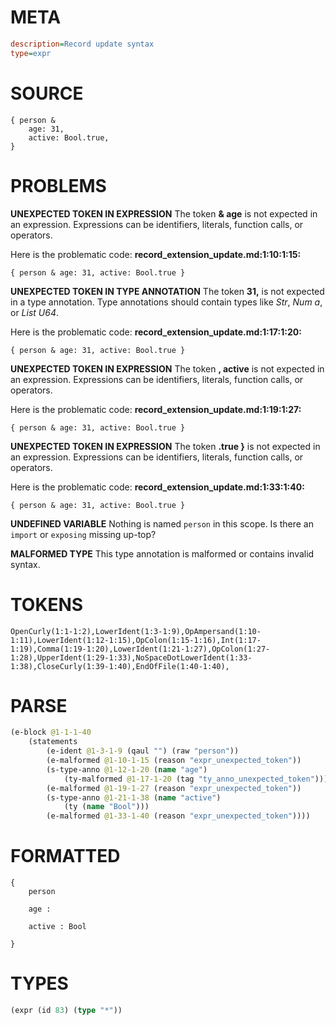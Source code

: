 # META
~~~ini
description=Record update syntax
type=expr
~~~
# SOURCE
~~~roc
{ person &
    age: 31,
    active: Bool.true,
}
~~~
# PROBLEMS
**UNEXPECTED TOKEN IN EXPRESSION**
The token **& age** is not expected in an expression.
Expressions can be identifiers, literals, function calls, or operators.

Here is the problematic code:
**record_extension_update.md:1:10:1:15:**
```roc
{ person & age: 31, active: Bool.true }
```


**UNEXPECTED TOKEN IN TYPE ANNOTATION**
The token **31,** is not expected in a type annotation.
Type annotations should contain types like _Str_, _Num a_, or _List U64_.

Here is the problematic code:
**record_extension_update.md:1:17:1:20:**
```roc
{ person & age: 31, active: Bool.true }
```


**UNEXPECTED TOKEN IN EXPRESSION**
The token **, active** is not expected in an expression.
Expressions can be identifiers, literals, function calls, or operators.

Here is the problematic code:
**record_extension_update.md:1:19:1:27:**
```roc
{ person & age: 31, active: Bool.true }
```


**UNEXPECTED TOKEN IN EXPRESSION**
The token **.true }** is not expected in an expression.
Expressions can be identifiers, literals, function calls, or operators.

Here is the problematic code:
**record_extension_update.md:1:33:1:40:**
```roc
{ person & age: 31, active: Bool.true }
```


**UNDEFINED VARIABLE**
Nothing is named `person` in this scope.
Is there an `import` or `exposing` missing up-top?

**MALFORMED TYPE**
This type annotation is malformed or contains invalid syntax.

# TOKENS
~~~zig
OpenCurly(1:1-1:2),LowerIdent(1:3-1:9),OpAmpersand(1:10-1:11),LowerIdent(1:12-1:15),OpColon(1:15-1:16),Int(1:17-1:19),Comma(1:19-1:20),LowerIdent(1:21-1:27),OpColon(1:27-1:28),UpperIdent(1:29-1:33),NoSpaceDotLowerIdent(1:33-1:38),CloseCurly(1:39-1:40),EndOfFile(1:40-1:40),
~~~
# PARSE
~~~clojure
(e-block @1-1-1-40
	(statements
		(e-ident @1-3-1-9 (qaul "") (raw "person"))
		(e-malformed @1-10-1-15 (reason "expr_unexpected_token"))
		(s-type-anno @1-12-1-20 (name "age")
			(ty-malformed @1-17-1-20 (tag "ty_anno_unexpected_token")))
		(e-malformed @1-19-1-27 (reason "expr_unexpected_token"))
		(s-type-anno @1-21-1-38 (name "active")
			(ty (name "Bool")))
		(e-malformed @1-33-1-40 (reason "expr_unexpected_token"))))
~~~
# FORMATTED
~~~roc
{
	person

	age :

	active : Bool

}
~~~
# TYPES
~~~clojure
(expr (id 83) (type "*"))
~~~
